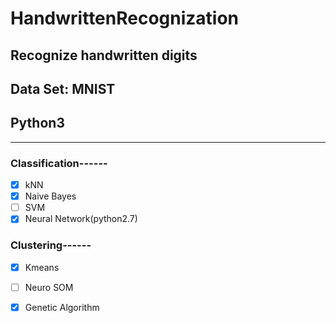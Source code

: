 # HandwrittenRecognization
## Recognize handwritten digits
## Data Set: MNIST
## Python3
------------------------------------------------------
### Classification------
-[x] kNN	
-[x] Naive Bayes	
-[ ] SVM	
-[x] Neural Network(python2.7)	
### Clustering------	
-[x] Kmeans	
-[ ] Neuro SOM	
-[x] Genetic Algorithm	



